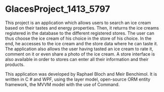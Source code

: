 # GlacesProject_1413_5797

This project is an application which allows users to search an ice cream based on their tastes and energy properties. 
Then, it returns the ice creams registered in the database to the different registered stores. The user can thus choose the ice cream of his choice in the store of his choice. In the end, he accesses to the ice cream and the store data where he can taste it.
The application also allows the user having tasted an ice cream to rate it,  comment on it or even share a photo of the ice cream.
A store interface is also available in order to stores can enter all their information and their products.

This application was developed by Raphael Bloch and Meir Benchimol. It is written in C # and WPF, using the layer model, open-source ORM entity framework, the MVVM model with the use of Command. 
